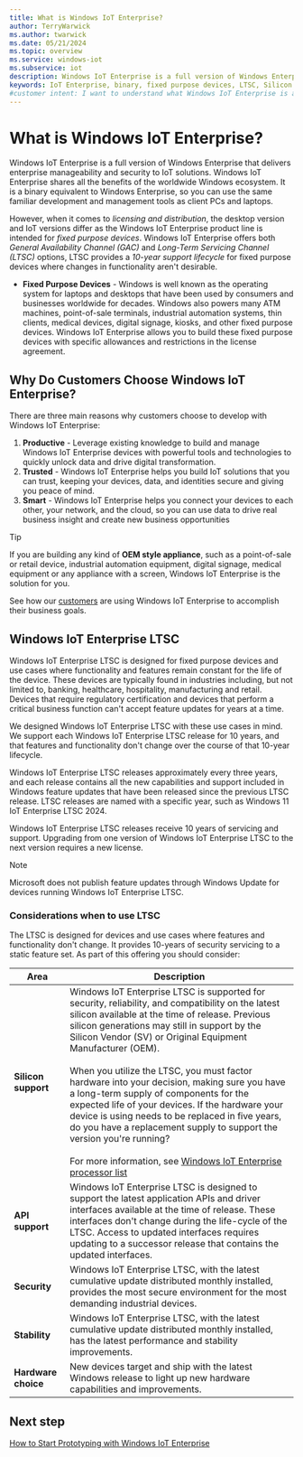 ```yaml
---
title: What is Windows IoT Enterprise?
author: TerryWarwick
ms.author: twarwick
ms.date: 05/21/2024
ms.topic: overview
ms.service: windows-iot
ms.subservice: iot
description: Windows IoT Enterprise is a full version of Windows Enterprise. Is intended for fixed purpose devices and provides a 10-year support lifecycle.
keywords: IoT Enterprise, binary, fixed purpose devices, LTSC, Silicon
#customer intent: I want to understand what Windows IoT Enterprise is and its benefits for building fixed purpose devices.
---
```


# What is Windows IoT Enterprise?

Windows IoT Enterprise is a full version of Windows Enterprise that delivers enterprise manageability and security to IoT solutions. Windows IoT Enterprise shares all the benefits of the worldwide Windows ecosystem. It is a binary equivalent to Windows Enterprise, so you can use the same familiar development and management tools as client PCs and laptops. 

However, when it comes to *licensing and distribution*, the desktop version and IoT versions differ as the Windows IoT Enterprise product line is intended for *fixed purpose devices*. Windows IoT Enterprise offers both *General Availability Channel (GAC)* and *Long-Term Servicing Channel (LTSC)* options, LTSC provides a *10-year support lifecycle* for fixed purpose devices where changes in functionality aren't desirable.

- **Fixed Purpose Devices** - Windows is well known as the operating system for laptops and desktops that have been used by consumers and businesses worldwide for decades. Windows also powers many ATM machines, point-of-sale terminals, industrial automation systems, thin clients, medical devices, digital signage, kiosks, and other fixed purpose devices. Windows IoT Enterprise allows you to build these fixed purpose devices with specific allowances and restrictions in the license agreement.

## Why Do Customers Choose Windows IoT Enterprise?

There are three main reasons why customers choose to develop with Windows IoT Enterprise:

1. **Productive** - Leverage existing knowledge to build and manage Windows IoT Enterprise devices with powerful tools and technologies to quickly unlock data and drive digital transformation.
1. **Trusted** - Windows IoT Enterprise helps you build IoT solutions that you can trust, keeping your devices, data, and identities secure and giving you peace of mind.
3. **Smart** - Windows IoT Enterprise helps you connect your devices to each other, your network, and the cloud, so you can use data to drive real business insight and create new business opportunities

> [!TIP]
>
> If you are building any kind of **OEM style appliance**, such as a point-of-sale or retail device, industrial automation equipment, digital signage, medical equipment or any appliance with a screen, Windows IoT Enterprise is the solution for you.
>
> See how our [customers](https://www.microsoft.com/WindowsForBusiness/windows-iot) are using Windows IoT Enterprise to accomplish their business goals.

## Windows IoT Enterprise LTSC

Windows IoT Enterprise LTSC is designed for fixed purpose devices and use cases where functionality and features remain constant for the life of the device.  These devices are typically found in industries including, but not limited to, banking, healthcare, hospitality, manufacturing and retail. Devices that require regulatory certification and devices that perform a critical business function can't accept feature updates for years at a time.  

We designed Windows IoT Enterprise LTSC with these use cases in mind. We support each Windows IoT Enterprise LTSC release for 10 years, and that features and functionality don't change over the course of that 10-year lifecycle.

Windows IoT Enterprise LTSC releases approximately every three years, and each release contains all the new capabilities and support included in Windows feature updates that have been released since the previous LTSC release.  LTSC releases are named with a specific year, such as Windows 11 IoT Enterprise LTSC 2024.

Windows IoT Enterprise LTSC releases receive 10 years of servicing and support. Upgrading from one version of Windows IoT Enterprise LTSC to the next version requires a new license.

> [!NOTE]
> Microsoft does not publish feature updates through Windows Update for devices running Windows IoT Enterprise LTSC.

### Considerations when to use LTSC

The LTSC is designed for devices and use cases where features and functionality don't change. It provides 10-years of security servicing to a static feature set. As part of this offering you should consider:

| Area | Description |
| --- | --- |
| **Silicon support** | Windows IoT Enterprise LTSC is supported for security, reliability, and compatibility on the latest silicon available at the time of release.  Previous silicon generations may still in support by the Silicon Vendor (SV) or Original Equipment Manufacturer (OEM). </br></br>When you utilize the LTSC, you must factor hardware into your decision, making sure you have a long-term supply of components for the expected life of your devices. If the hardware your device is using needs to be replaced in five years, do you have a replacement supply to support the version you're running?</br></br>For more information, see [Windows IoT Enterprise processor list](/windows/iot/iot-enterprise/hardware/hardware_requirements#processor) |
| **API support** | Windows IoT Enterprise LTSC is designed to support the latest application APIs and driver interfaces available at the time of release.  These interfaces don't change during the life-cycle of the LTSC. Access to updated interfaces requires updating to a successor release that contains the updated interfaces. |
| **Security** | Windows IoT Enterprise LTSC, with the latest cumulative update distributed monthly installed, provides the most secure environment for the most demanding industrial devices. |
| **Stability** | Windows IoT Enterprise LTSC, with the latest cumulative update distributed monthly installed, has the latest performance and stability improvements. |
| **Hardware choice** | New devices target and ship with the latest Windows release to light up new hardware capabilities and improvements. |

## Next step

[How to Start Prototyping with Windows IoT Enterprise](./Hardware/Prototype.md)